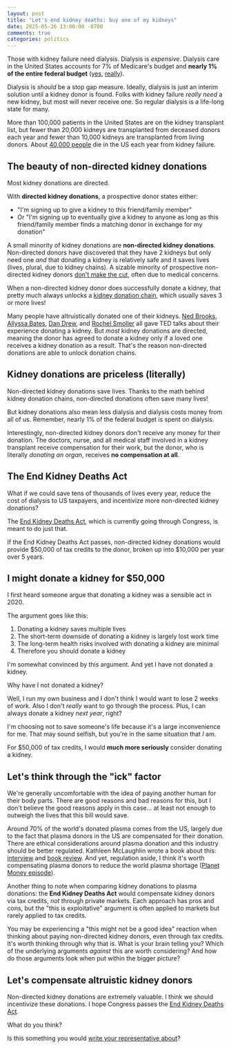```yaml
---
layout: post
title: "Let's end kidney deaths: buy one of my kidneys"
date: 2025-05-26 13:00:00 -0700
comments: true
categories: politics
---
```


Those with kidney failure need dialysis.
Dialysis is *expensive*.
Dialysis care in the United States accounts for 7% of Medicare's budget and **nearly 1% of the entire federal budget** ([yes](https://strivehealth.com/news/patients-vs-profits-who-wins-in-the-traditional-u-s-dialysis-system/), [really](https://pharm.ucsf.edu/kidney/need/statistics)).

Dialysis is *should* be a stop gap measure.
Ideally, dialysis is just an interim solution until a kidney donor is found.
Folks with kidney failure *really need* a new kidney, but most will never receive one.
So regular dialysis is a life-long state for many.

More than 100,000 patients in the United States are on the kidney transplant list, but fewer than 20,000 kidneys are transplanted from deceased donors each year and fewer than 10,000 kidneys are transplanted from living donors.
About [40,000 people](https://reason.com/volokh/2025/04/10/end-kidney-deaths-act-reintroduced-in-congress/) die in the US each year from kidney failure.


## The beauty of non-directed kidney donations

Most kidney donations are directed.

With **directed kidney donations**, a prospective donor states either:

- "I'm signing up to give a kidney to this friend/family member"
- Or "I'm signing up to eventually give a kidney to anyone as long as this friend/family member finds a matching donor in exchange for my donation"

A small minority of kidney donations are **non-directed kidney donations**.
Non-directed donors have discovered that they have 2 kidneys but only need one *and* that donating a kidney is relatively safe and it saves lives (lives, plural, due to kidney chains).
A sizable minority of prospective non-directed kidney donors [don't make the cut](https://pmc.ncbi.nlm.nih.gov/articles/PMC7500709/), often due to medical concerns.

When a non-directed kidney donor does successfully donate a kidney, that pretty much always unlocks a [kidney donation chain](https://www.kidneyregistry.com/for-donors/kidney-donation-blog/what-is-a-kidney-donation-chain/), which usually saves 3 or more lives!

Many people have altruistically donated one of their kidneys.
[Ned Brooks](https://youtu.be/nhht9kslq04?feature=shared), [Allyssa Bates](https://youtu.be/SNs0GKxkmpE?feature=shared), [Dan Drew](https://youtu.be/fi4gZpp6lKA?feature=shared), and [Rochel Smoller](https://youtu.be/XygJ0A2lopg?feature=shared) all gave TED talks about their experience donating a kidney.
But *most* kidney donations are directed, meaning the donor has agreed to donate a kidney only if a loved one receives a kidney donation as a result.
That's the reason non-directed donations are able to unlock donation chains.


## Kidney donations are priceless (literally)

Non-directed kidney donations save lives.
Thanks to the math behind kidney donation chains, non-directed donations often save many lives!

But kidney donations also mean less dialysis and dialysis costs money from all of us.
Remember, nearly 1% of the federal budget is spent on dialysis.

Interestingly, non-directed kidney donors don't receive any money for their donation.
The doctors, nurse, and all medical staff involved in a kidney transplant receive compensation for their work, but the donor, who is literally *donating an organ*, receives **no compensation at all**.


## The End Kidney Deaths Act

What if we could save tens of thousands of lives every year, reduce the cost of dialysis to US taxpayers, and incentivize more non-directed kidney donations?

The [End Kidney Deaths Act][], which is currently going through Congress, is meant to do just that.

If the End Kidney Deaths Act passes, non-directed kidney donations would provide $50,000 of tax credits to the donor, broken up into $10,000 per year over 5 years.


## I might donate a kidney for $50,000

I first heard someone argue that donating a kidney was a sensible act in 2020.

The argument goes like this:

1. Donating a kidney saves multiple lives
2. The short-term downside of donating a kidney is largely lost work time
3. The long-term health risks involved with donating a kidney are minimal
4. Therefore you should donate a kidney

I'm somewhat convinced by this argument.
And yet I have not donated a kidney.

Why have I not donated a kidney?

Well, I run my own business and I don't think I would want to lose 2 weeks of work.
Also I don't *really* want to go through the process.
Plus, I can always donate a kidney *next year*, right?

I'm choosing not to save someone's life because it's a large inconvenience for me.
That may sound selfish, but you're in the same situation that *I* am.

For $50,000 of tax credits, I would **much more seriously** consider donating a kidney.


## Let's think through the "ick" factor

We're generally uncomfortable with the idea of paying another human for their body parts.
There are good reasons and bad reasons for this, but I don't believe the good reasons apply in this case... at least not enough to outweigh the lives that this bill would save.

Around 70% of the world's donated plasma comes from the US, largely due to the fact that plasma donors in the US are compensated for their donation.
There are ethical considerations around plasma donation and this industry should be better regulated.
Kathleen McLaughlin wrote a book about this: [interview](https://jacobin.com/2023/05/plasma-donation-industry-payment-inequality-poverty-big-pharma) and [book review](https://jacobin.com/2023/08/blood-money-book-review-plasma-donation-exploitation-labor).
And yet, regulation aside, I think it's worth compensating plasma donors to reduce the world plasma shortage ([Planet Money episode](https://www.npr.org/2021/05/14/996921658/blood-money)).

Another thing to note when comparing kidney donations to plasma donations: the **End Kidney Deaths Act** would compensate kidney donors via tax credits, *not* through private markets.
Each approach has pros and cons, but the "this is exploitative" argument is often applied to markets but rarely applied to tax credits.

You may be experiencing a "this might not be a good idea" reaction when thinking about paying non-directed kidney donors, even through tax credits.
It's worth thinking through why that is.
What is your brain telling you?
Which of the underlying arguments *against* this are worth considering?
And how do those arguments look when put within the bigger picture?


## Let's compensate altruistic kidney donors

Non-directed kidney donations are extremely valuable.
I think we should incentivize these donations.
I hope Congress passes the [End Kidney Deaths Act][].

What do you think?

Is this something you would [write your representative about](https://democracy.io)?


[end kidney deaths act]: https://www.congress.gov/bill/119th-congress/house-bill/2687/text
